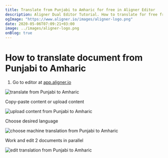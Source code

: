 ```yaml
---
title: Translate from Punjabi to Amharic for free in Aligner Editor
description: Aligner Dual Editor Tutorial. How to translate for free from Punjabi to Amharic. Aligner is multilingual document management platform. 
ogImage: "https://www.aligner.io/images/aligner-logo.png"
date: 2020-05-06T07:09:21+03:00
image: ../images/aligner-logo.png
onBlog: true
---
```


# How to translate document from Punjabi to Amharic

1. Go to editor at [app.aligner.io](https://app.aligner.io "Aligner App web page")

![translate from Punjabi to Amharic](../aligner-blank-editor.png "translate from Punjabi to Amharic")

Copy-paste content or upload content

![upload content from Punjabi to Amharic](../aligner-uploaded-document.png "upload content from Punjabi to Amharic")

Choose desired language

![choose machine translation from Punjabi to Amharic](../aligner-language-dropdown.png "choose machine translation from Punjabi to Amharic")

Work and edit 2 documents in parallel

![edit translation from Punjabi to Amharic](../aligner-double-sitded-editor.png "edit translation from Punjabi to Amharic")

